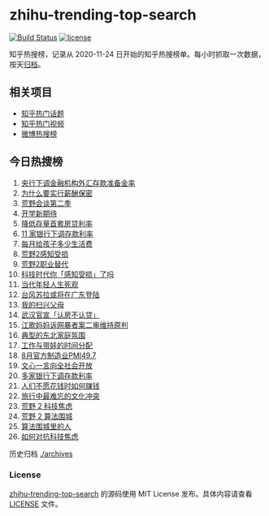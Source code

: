 # zhihu-trending-top-search

[![Build Status](https://github.com/justjavac/zhihu-trending-top-search/workflows/ci/badge.svg?branch=main)](https://github.com/justjavac/zhihu-trending-top-search/actions)
[![license](https://img.shields.io/github/license/justjavac/zhihu-trending-top-search)](https://github.com/justjavac/zhihu-trending-top-search/blob/main/LICENSE)

知乎热搜榜，记录从 2020-11-24 日开始的知乎热搜榜单。每小时抓取一次数据，按天[归档](./archives)。

## 相关项目

- [知乎热门话题](https://github.com/justjavac/zhihu-trending-hot-questions)
- [知乎热门视频](https://github.com/justjavac/zhihu-trending-hot-video)
- [微博热搜榜](https://github.com/justjavac/weibo-trending-hot-search)

## 今日热搜榜

<!-- BEGIN -->
<!-- 最后更新时间 Fri Sep 01 2023 19:05:55 GMT+0800 (China Standard Time) -->

1. [央行下调金融机构外汇存款准备金率](https://www.zhihu.com/search?q=%E5%A4%AE%E8%A1%8C%E4%B8%8B%E8%B0%83%E9%87%91%E8%9E%8D%E6%9C%BA%E6%9E%84%E5%A4%96%E6%B1%87%E5%AD%98%E6%AC%BE%E5%87%86%E5%A4%87%E9%87%91%E7%8E%87)
1. [为什么要实行薪酬保密](https://www.zhihu.com/search?q=%E4%B8%BA%E4%BB%80%E4%B9%88%E8%A6%81%E5%AE%9E%E8%A1%8C%E8%96%AA%E9%85%AC%E4%BF%9D%E5%AF%86)
1. [荒野会谈第二季](https://www.zhihu.com/search?q=%E8%8D%92%E9%87%8E%E4%BC%9A%E8%B0%88%E7%AC%AC%E4%BA%8C%E5%AD%A3)
1. [开学新期待](https://www.zhihu.com/search?q=%E5%BC%80%E5%AD%A6%E6%96%B0%E6%9C%9F%E5%BE%85)
1. [降低存量首套房贷利率](https://www.zhihu.com/search?q=%E9%99%8D%E4%BD%8E%E5%AD%98%E9%87%8F%E9%A6%96%E5%A5%97%E6%88%BF%E8%B4%B7%E5%88%A9%E7%8E%87)
1. [11 家银行下调存款利率](https://www.zhihu.com/search?q=11%20%E5%AE%B6%E9%93%B6%E8%A1%8C%E4%B8%8B%E8%B0%83%E5%AD%98%E6%AC%BE%E5%88%A9%E7%8E%87)
1. [每月给孩子多少生活费](https://www.zhihu.com/search?q=%E6%AF%8F%E6%9C%88%E7%BB%99%E5%AD%A9%E5%AD%90%E5%A4%9A%E5%B0%91%E7%94%9F%E6%B4%BB%E8%B4%B9)
1. [荒野2感知受损](https://www.zhihu.com/search?q=%E8%8D%92%E9%87%8E2%E6%84%9F%E7%9F%A5%E5%8F%97%E6%8D%9F)
1. [荒野2职业替代](https://www.zhihu.com/search?q=%E8%8D%92%E9%87%8E2%E8%81%8C%E4%B8%9A%E6%9B%BF%E4%BB%A3)
1. [科技时代你「感知受损」了吗](https://www.zhihu.com/search?q=%E7%A7%91%E6%8A%80%E6%97%B6%E4%BB%A3%E4%BD%A0%E3%80%8C%E6%84%9F%E7%9F%A5%E5%8F%97%E6%8D%9F%E3%80%8D%E4%BA%86%E5%90%97)
1. [当代年轻人生死观](https://www.zhihu.com/search?q=%E5%BD%93%E4%BB%A3%E5%B9%B4%E8%BD%BB%E4%BA%BA%E7%94%9F%E6%AD%BB%E8%A7%82)
1. [台风苏拉或将在广东登陆](https://www.zhihu.com/search?q=%E5%8F%B0%E9%A3%8E%E8%8B%8F%E6%8B%89%E6%88%96%E5%B0%86%E5%9C%A8%E5%B9%BF%E4%B8%9C%E7%99%BB%E9%99%86)
1. [我的扫兴父母](https://www.zhihu.com/search?q=%E6%88%91%E7%9A%84%E6%89%AB%E5%85%B4%E7%88%B6%E6%AF%8D)
1. [武汉官宣「认房不认贷」](https://www.zhihu.com/search?q=%E6%AD%A6%E6%B1%89%E5%AE%98%E5%AE%A3%E3%80%8C%E8%AE%A4%E6%88%BF%E4%B8%8D%E8%AE%A4%E8%B4%B7%E3%80%8D)
1. [江歌妈妈诉网暴者案二审维持原判](https://www.zhihu.com/search?q=%E6%B1%9F%E6%AD%8C%E5%A6%88%E5%A6%88%E8%AF%89%E7%BD%91%E6%9A%B4%E8%80%85%E6%A1%88%E4%BA%8C%E5%AE%A1%E7%BB%B4%E6%8C%81%E5%8E%9F%E5%88%A4)
1. [典型的东北家庭氛围](https://www.zhihu.com/search?q=%E5%85%B8%E5%9E%8B%E7%9A%84%E4%B8%9C%E5%8C%97%E5%AE%B6%E5%BA%AD%E6%B0%9B%E5%9B%B4)
1. [工作与带娃的时间分配](https://www.zhihu.com/search?q=%E5%B7%A5%E4%BD%9C%E4%B8%8E%E5%B8%A6%E5%A8%83%E7%9A%84%E6%97%B6%E9%97%B4%E5%88%86%E9%85%8D)
1. [8月官方制造业PMI49.7](https://www.zhihu.com/search?q=8%E6%9C%88%E5%AE%98%E6%96%B9%E5%88%B6%E9%80%A0%E4%B8%9APMI49.7)
1. [文心一言向全社会开放](https://www.zhihu.com/search?q=%E6%96%87%E5%BF%83%E4%B8%80%E8%A8%80%E5%90%91%E5%85%A8%E7%A4%BE%E4%BC%9A%E5%BC%80%E6%94%BE)
1. [多家银行下调存款利率](https://www.zhihu.com/search?q=%E5%A4%9A%E5%AE%B6%E9%93%B6%E8%A1%8C%E4%B8%8B%E8%B0%83%E5%AD%98%E6%AC%BE%E5%88%A9%E7%8E%87)
1. [人们不愿花钱时如何赚钱](https://www.zhihu.com/search?q=%E4%BA%BA%E4%BB%AC%E4%B8%8D%E6%84%BF%E8%8A%B1%E9%92%B1%E6%97%B6%E5%A6%82%E4%BD%95%E8%B5%9A%E9%92%B1)
1. [旅行中最难忘的文化冲突](https://www.zhihu.com/search?q=%E6%97%85%E8%A1%8C%E4%B8%AD%E6%9C%80%E9%9A%BE%E5%BF%98%E7%9A%84%E6%96%87%E5%8C%96%E5%86%B2%E7%AA%81)
1. [荒野 2 科技焦虑](https://www.zhihu.com/search?q=%E8%8D%92%E9%87%8E%202%20%E7%A7%91%E6%8A%80%E7%84%A6%E8%99%91)
1. [荒野 2 算法围城](https://www.zhihu.com/search?q=%E8%8D%92%E9%87%8E%202%20%E7%AE%97%E6%B3%95%E5%9B%B4%E5%9F%8E)
1. [算法围城里的人](https://www.zhihu.com/search?q=%E7%AE%97%E6%B3%95%E5%9B%B4%E5%9F%8E%E9%87%8C%E7%9A%84%E4%BA%BA)
1. [如何对抗科技焦虑](https://www.zhihu.com/search?q=%E5%A6%82%E4%BD%95%E5%AF%B9%E6%8A%97%E7%A7%91%E6%8A%80%E7%84%A6%E8%99%91)

<!-- END -->

历史归档 [./archives](./archives)

### License

[zhihu-trending-top-search](https://github.com/justjavac/zhihu-trending-top-search) 的源码使用 MIT License
发布。具体内容请查看 [LICENSE](./LICENSE) 文件。
